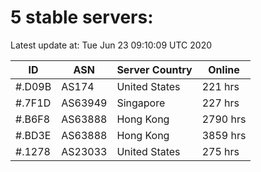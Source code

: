 # 5 stable servers:

Latest update at: Tue Jun 23 09:10:09 UTC 2020

| ID | ASN | Server Country | Online |
| -- | --- | -------------- | ------ |
| #.D09B | AS174 | United States | 221 hrs |
| #.7F1D | AS63949 | Singapore | 227 hrs |
| #.B6F8 | AS63888 | Hong Kong | 2790 hrs |
| #.BD3E | AS63888 | Hong Kong | 3859 hrs |
| #.1278 | AS23033 | United States | 275 hrs |

